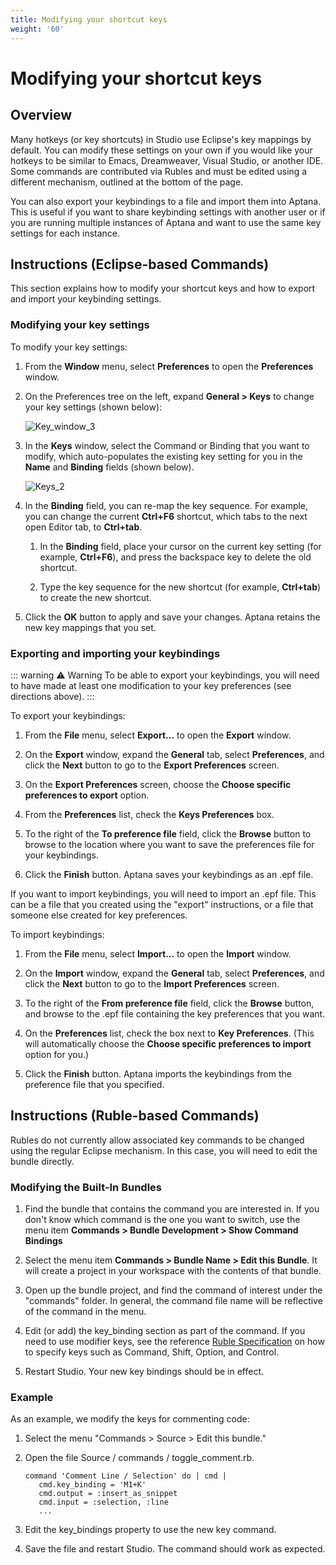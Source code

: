 ```yaml
---
title: Modifying your shortcut keys
weight: '60'
---
```


# Modifying your shortcut keys

## Overview

Many hotkeys (or key shortcuts) in Studio use Eclipse's key mappings by default. You can modify these settings on your own if you would like your hotkeys to be similar to Emacs, Dreamweaver, Visual Studio, or another IDE. Some commands are contributed via Rubles and must be edited using a different mechanism, outlined at the bottom of the page.

You can also export your keybindings to a file and import them into Aptana. This is useful if you want to share keybinding settings with another user or if you are running multiple instances of Aptana and want to use the same key settings for each instance.

## Instructions (Eclipse-based Commands)

This section explains how to modify your shortcut keys and how to export and import your keybinding settings.

### Modifying your key settings

To modify your key settings:

1. From the **Window** menu, select **Preferences** to open the **Preferences** window.

2. On the Preferences tree on the left, expand **General > Keys** to change your key settings (shown below):

    ![Key_window_3](./Key_window_3.jpg)
3. In the **Keys** window, select the Command or Binding that you want to modify, which auto-populates the existing key setting for you in the **Name** and **Binding** fields (shown below).

    ![Keys_2](./Keys_2.jpg)
4. In the **Binding** field, you can re-map the key sequence. For example, you can change the current **Ctrl+F6** shortcut, which tabs to the next open Editor tab, to **Ctrl+tab**.

    1. In the **Binding** field, place your cursor on the current key setting (for example, **Ctrl+F6**), and press the backspace key to delete the old shortcut.

    2. Type the key sequence for the new shortcut (for example, **Ctrl+tab**) to create the new shortcut.

5. Click the **OK** button to apply and save your changes.
    Aptana retains the new key mappings that you set.

### Exporting and importing your keybindings

::: warning ⚠️ Warning
To be able to export your keybindings, you will need to have made at least one modification to your key preferences (see directions above).
:::

To export your keybindings:

1. From the **File** menu, select **Export...** to open the **Export** window.

2. On the **Export** window, expand the **General** tab, select **Preferences**, and click the **Next** button to go to the **Export Preferences** screen.

3. On the **Export Preferences** screen, choose the **Choose specific preferences to export** option.

4. From the **Preferences** list, check the **Keys Preferences** box.

5. To the right of the **To preference file** field, click the **Browse** button to browse to the location where you want to save the preferences file for your keybindings.

6. Click the **Finish** button.
    Aptana saves your keybindings as an .epf file.

If you want to import keybindings, you will need to import an .epf file. This can be a file that you created using the "export" instructions, or a file that someone else created for key preferences.

To import keybindings:

1. From the **File** menu, select **Import...** to open the **Import** window.

2. On the **Import** window, expand the **General** tab, select **Preferences**, and click the **Next** button to go to the **Import Preferences** screen.

3. To the right of the **From preference file** field, click the **Browse** button, and browse to the .epf file containing the key preferences that you want.

4. On the **Preferences** list, check the box next to **Key Preferences**. (This will automatically choose the **Choose specific preferences to import** option for you.)

5. Click the **Finish** button.
    Aptana imports the keybindings from the preference file that you specified.

## Instructions (Ruble-based Commands)

Rubles do not currently allow associated key commands to be changed using the regular Eclipse mechanism. In this case, you will need to edit the bundle directly.

### Modifying the Built-In Bundles

1. Find the bundle that contains the command you are interested in. If you don't know which command is the one you want to switch, use the menu item **Commands > Bundle Development > Show Command Bindings**

2. Select the menu item **Commands > Bundle Name > Edit this Bundle**. It will create a project in your workspace with the contents of that bundle.

3. Open up the bundle project, and find the command of interest under the "commands" folder. In general, the command file name will be reflective of the command in the menu.

4. Edit (or add) the key\_binding section as part of the command. If you need to use modifier keys, see the reference [Ruble Specification](#undefined) on how to specify keys such as Command, Shift, Option, and Control.

5. Restart Studio. Your new key bindings should be in effect.

### Example

As an example, we modify the keys for commenting code:

1. Select the menu "Commands > Source > Edit this bundle."

2. Open the file Source / commands / toggle\_comment.rb.

    ```
    command 'Comment Line / Selection' do | cmd |
       cmd.key_binding = 'M1+K'
       cmd.output = :insert_as_snippet
       cmd.input = :selection, :line
       ...
    ```

3. Edit the key\_bindings property to use the new key command.

4. Save the file and restart Studio. The command should work as expected.
